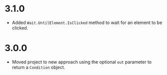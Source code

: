 ﻿# 3.1.0
* Added `Wait.UntilElement.IsClicked` method to wait for an element to be clicked.

# 3.0.0
* Moved project to new approach using the optional `out` parameter to return a `Condition` object.
